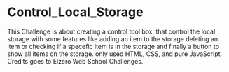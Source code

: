 # Control_Local_Storage
This Challenge is about creating a control tool box, that control the local storage with some features like adding an item to the storage deleting an item or checking if a specefic item is in the storage and finally a button to show all items on the storage. only used HTML, CSS, and pure JavaScript. Credits goes to Elzero Web School Challenges.
